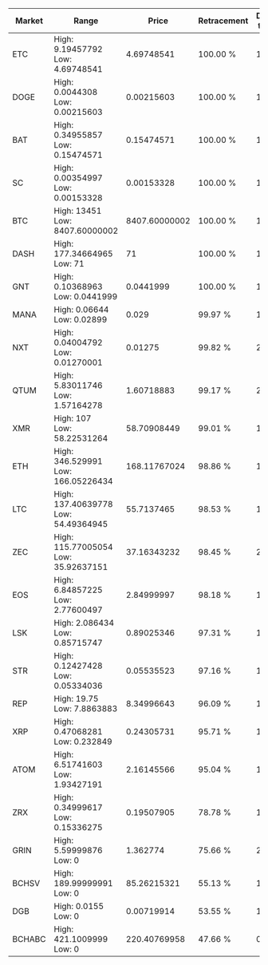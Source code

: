 | Market | Range | Price| Retracement | Doubles to 50% |
| --- | --- | --- | --- | --- |
| ETC | High: 9.19457792<br />Low: 4.69748541 | 4.69748541 | 100.00 % | 1.48 |
| DOGE | High: 0.0044308<br />Low: 0.00215603 | 0.00215603 | 100.00 % | 1.53 |
| BAT | High: 0.34955857<br />Low: 0.15474571 | 0.15474571 | 100.00 % | 1.63 |
| SC | High: 0.00354997<br />Low: 0.00153328 | 0.00153328 | 100.00 % | 1.66 |
| BTC | High: 13451<br />Low: 8407.60000002 | 8407.60000002 | 100.00 % | 1.30 |
| DASH | High: 177.34664965<br />Low: 71 | 71 | 100.00 % | 1.75 |
| GNT | High: 0.10368963<br />Low: 0.0441999 | 0.0441999 | 100.00 % | 1.67 |
| MANA | High: 0.06644<br />Low: 0.02899 | 0.029 | 99.97 % | 1.65 |
| NXT | High: 0.04004792<br />Low: 0.01270001 | 0.01275 | 99.82 % | 2.07 |
| QTUM | High: 5.83011746<br />Low: 1.57164278 | 1.60718883 | 99.17 % | 2.30 |
| XMR | High: 107<br />Low: 58.22531264 | 58.70908449 | 99.01 % | 1.41 |
| ETH | High: 346.529991<br />Low: 166.05226434 | 168.11767024 | 98.86 % | 1.52 |
| LTC | High: 137.40639778<br />Low: 54.49364945 | 55.7137465 | 98.53 % | 1.72 |
| ZEC | High: 115.77005054<br />Low: 35.92637151 | 37.16343232 | 98.45 % | 2.04 |
| EOS | High: 6.84857225<br />Low: 2.77600497 | 2.84999997 | 98.18 % | 1.69 |
| LSK | High: 2.086434<br />Low: 0.85715747 | 0.89025346 | 97.31 % | 1.65 |
| STR | High: 0.12427428<br />Low: 0.05334036 | 0.05535523 | 97.16 % | 1.60 |
| REP | High: 19.75<br />Low: 7.8863883 | 8.34996643 | 96.09 % | 1.65 |
| XRP | High: 0.47068281<br />Low: 0.232849 | 0.24305731 | 95.71 % | 1.45 |
| ATOM | High: 6.51741603<br />Low: 1.93427191 | 2.16145566 | 95.04 % | 1.96 |
| ZRX | High: 0.34999617<br />Low: 0.15336275 | 0.19507905 | 78.78 % | 1.29 |
| GRIN | High: 5.59999876<br />Low: 0 | 1.362774 | 75.66 % | 2.05 |
| BCHSV | High: 189.99999991<br />Low: 0 | 85.26215321 | 55.13 % | 1.11 |
| DGB | High: 0.0155<br />Low: 0 | 0.00719914 | 53.55 % | 1.08 |
| BCHABC | High: 421.1009999<br />Low: 0 | 220.40769958 | 47.66 % | 0.00 |
